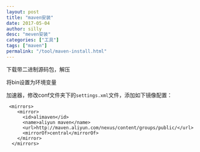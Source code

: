 ```yaml
---
layout: post
title: "maven安装"
date: 2017-05-04
author: silly
desc: "meven安装"
categories: ["工具"]
tags: ["maven"]
permalink: "/tool/maven-install.html"
--- 
```


下载带二进制源码包，解压

将bin设置为环境变量

加速器，修改conf文件夹下的`settings.xml`文件，添加如下镜像配置：


```
 <mirrors>
    <mirror>
      <id>alimaven</id>
      <name>aliyun maven</name>
      <url>http://maven.aliyun.com/nexus/content/groups/public/</url>
      <mirrorOf>central</mirrorOf>
    </mirror>
  </mirrors>
```
